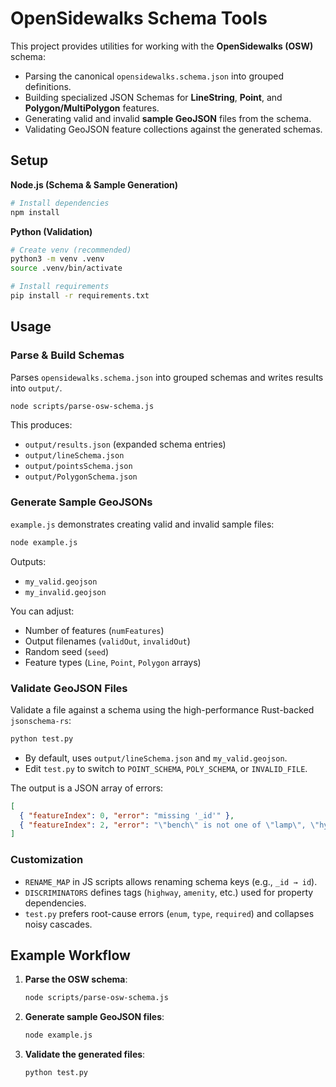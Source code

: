 # OpenSidewalks Schema Tools

This project provides utilities for working with the **OpenSidewalks (OSW)** schema:

- Parsing the canonical `opensidewalks.schema.json` into grouped definitions.
- Building specialized JSON Schemas for **LineString**, **Point**, and **Polygon/MultiPolygon** features.
- Generating valid and invalid **sample GeoJSON** files from the schema.
- Validating GeoJSON feature collections against the generated schemas.

## Setup

**Node.js (Schema & Sample Generation)**
```bash
# Install dependencies
npm install
```

**Python (Validation)**
```bash
# Create venv (recommended)
python3 -m venv .venv
source .venv/bin/activate

# Install requirements
pip install -r requirements.txt
```

## Usage

### Parse & Build Schemas
Parses `opensidewalks.schema.json` into grouped schemas and writes results into `output/`.
```bash
node scripts/parse-osw-schema.js
```
This produces:

- `output/results.json` (expanded schema entries)
- `output/lineSchema.json`
- `output/pointsSchema.json`
- `output/PolygonSchema.json`

### Generate Sample GeoJSONs

`example.js` demonstrates creating valid and invalid sample files:
```bash
node example.js
```

Outputs:

- `my_valid.geojson`
- `my_invalid.geojson`

You can adjust:

- Number of features (`numFeatures`)
- Output filenames (`validOut`, `invalidOut`)
- Random seed (`seed`)
- Feature types (`Line`, `Point`, `Polygon` arrays)

### Validate GeoJSON Files

Validate a file against a schema using the high-performance Rust-backed `jsonschema-rs`:
```bash
python test.py
```

- By default, uses `output/lineSchema.json` and `my_valid.geojson`.
- Edit `test.py` to switch to `POINT_SCHEMA`, `POLY_SCHEMA`, or `INVALID_FILE`.

The output is a JSON array of errors:
```json
[
  { "featureIndex": 0, "error": "missing '_id'" },
  { "featureIndex": 2, "error": "\"bench\" is not one of \"lamp\", \"hydrant\"" }
]
```

### Customization

- `RENAME_MAP` in JS scripts allows renaming schema keys (e.g., `_id → id`).
- `DISCRIMINATORS` defines tags (`highway`, `amenity`, etc.) used for property dependencies.
- `test.py` prefers root-cause errors (`enum`, `type`, `required`) and collapses noisy cascades.


## Example Workflow
1. **Parse the OSW schema**:
   ```bash
   node scripts/parse-osw-schema.js
   ```
   
2. **Generate sample GeoJSON files**:
   ```bash
   node example.js
    ```

3. **Validate the generated files**:
   ```bash
   python test.py
   ```
   